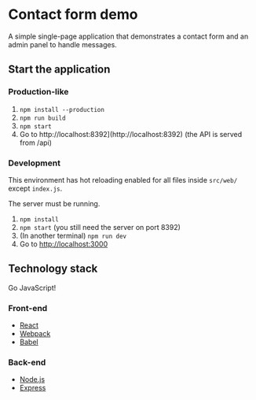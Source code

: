 # Contact form demo

A simple single-page application that demonstrates a contact form and an admin panel to handle messages.

## Start the application

### Production-like

1. `npm install --production`
2. `npm run build`
3. `npm start`
4. Go to http://localhost:8392](http://localhost:8392) (the API is served from /api)

### Development

This environment has hot reloading enabled for all files inside `src/web/` except `index.js`.

The server must be running.

1. `npm install`
2. `npm start` (you still need the server on port 8392)
3. (In another terminal) `npm run dev`
4. Go to [http://localhost:3000](http://localhost:3000)

## Technology stack

Go JavaScript!

### Front-end

- [React](https://facebook.github.io/react/)
- [Webpack](https://webpack.github.io/)
- [Babel](http://babeljs.io/)

### Back-end

- [Node.js](https://nodejs.org/en/)
- [Express](http://expressjs.com/)
